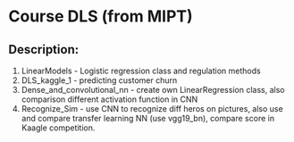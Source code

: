 # Course DLS (from MIPT)

## Description:

1. LinearModels - Logistic regression class and regulation methods
2. DLS_kaggle_1 - predicting customer churn
3. Dense_and_convolutional_nn - create own LinearRegression class, also 
				comparison different activation function in CNN
4. Recognize_Sim - use CNN to recognize diff heros on pictures, also use and compare transfer learning NN
		   (use vgg19_bn), compare score in Kaagle competition.
